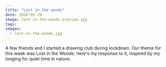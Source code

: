 ```yaml
---
title: "Lost in the woods"
date: 2020-05-29
image: lost-in-the-woods-preview.jpg
tags:
images:
  - lost-in-the-woods.jpg
---
```


A few friends and I started a drawing club during lockdown. Our theme for this week was Lost in the Woods: here's my response to it, inspired by my longing for quiet time in nature.